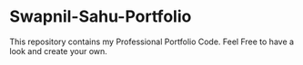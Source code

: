 # Swapnil-Sahu-Portfolio
This repository contains my Professional Portfolio Code. Feel Free to have a look and create your own.
